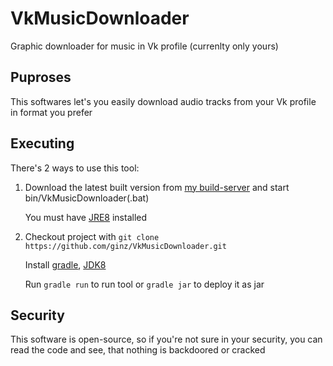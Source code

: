 VkMusicDownloader
=================

Graphic downloader for music in Vk profile (currenlty only yours)


## Puproses

This softwares let's you easily download audio tracks from your Vk profile in format you prefer

## Executing

There's 2 ways to use this tool:

1.  Download the latest built version from [my build-server](http://jenkins.dginz.org/job/VkMusicDownloader/lastSuccessfulBuild/artifact/build/distributions/VkMusicDownloader.zip) and start bin/VkMusicDownloader(.bat)

    You must have [JRE8](https://jdk8.java.net/download.html) installed
2.  Checkout project with `git clone https://github.com/ginz/VkMusicDownloader.git`

    Install [gradle](http://gradle.org), [JDK8](https://jdk8.java.net/download.html)

    Run `gradle run` to run tool or `gradle jar` to deploy it as jar


## Security

This software is open-source, so if you're not sure in your security, you can read the code and see, that nothing is backdoored or cracked
